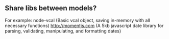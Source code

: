 ## Share libs between models? ##
For example: 
node-vcal (Basic vcal object, saving in-memory with all necessary functions)
http://momentjs.com (A 5kb javascript date library for parsing, validating, manipulating, and formatting dates)